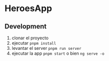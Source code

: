 # HeroesApp

## Development

1. clonar el proyecto
2. ejecutar ```pnpm install```
3. levantar el server ```pnpm run server```
4. ejecutar la app ```pnpm start``` o bien ```ng serve -o```
